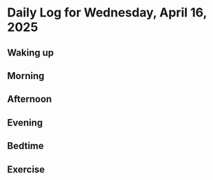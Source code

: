 # Daily Log for Wednesday, April 16, 2025

## Waking up

## Morning

## Afternoon

## Evening

## Bedtime

## Exercise
